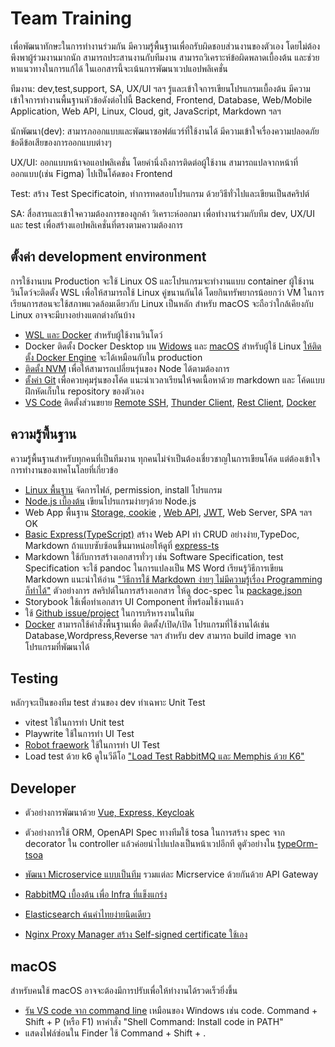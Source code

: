 # Team Training

เพื่อพัฒนาทักษะในการทำงานร่วมกัน มีความรู้พื้นฐานเพื่อถรับผิดชอบส่วนงานของตัวเอง โดยไม่ต้องพึงพาผู้ร่วมงานมากนัก สามารถประสานงานกับทีมงาน สามารถวิเคราะห์ข้อผิดพลาดเบื้องต้น และช่วยหาแนวทางในการแก้ได้ ในเอกสารนี้จะเน้นการพัฒนาเวปแอปพลิเคชั่น

ทีมงาน: dev,test,support, SA, UX/UI ฯลฯ รู้และเข้าใจการเขียนโปรแกรมเบื้องต้น มีความเข้าใจการทำงานพื้นฐานหัวข้อดังต่อไปนี้ Backend, Frontend, Database, Web/Mobile Application, Web API, Linux, Cloud, git, JavaScript, Markdown ฯลฯ 

นักพัฒนา(dev): สามารภออกแบบและพัฒนาซอฟต์แวร์ที่ใช้งานได้ มีความเข้าใจเรื่องความปลอดภัย ข้อดีข้อเสียของการออกแบบต่างๆ

UX/UI: ออกแบบหน้าจอแอปพลิเคชั่น โดยคำนึ่งถึงการติดต่อผู้ใช้งาน สามารถแปลจากหน้าที่ออกแบบ(เช่น Figma) ไปเป็นโค้ดของ Frontend

Test: สร้าง Test Specificatoin, ทำการทดสอบโปรแกรม ด้วยวิธีทั่วไปและเขียนเป็นสคริปต์

SA: สื่อสารและเข้าใจความต้องการของลูกค้า วิเคราะห์ออกมา เพื่อทำงานร่วมกับทีม dev, UX/UI และ test เพื่อสร้างแอปพลิเคชั่นที่ตรงตามความต้องการ

## ตั้งค่า development environment
การใช้งานบน Production จะใช้ Linux OS และโปรแกรมจะทำงานแบบ container ผู้ใช้งานวินโดว์จะติดตั้ง WSL เพื่อให้สามารถใช้ Linux คู่ขนานกันได้ โดยกินทรัพยากรน้อยกว่า VM 
ในการเรียนการสอนจะใช้สภาพแวดล้อมเดียวกับ Linux เป็นหลัก สำหรับ macOS จะถือว่าใกล้เคียงกับ Linux อาจจะมีบางอย่างแตกต่างกันบ้าง


- [WSL และ Docker](https://www.youtube.com/watch?v=8g_GwM60MaU) สำหรับผู้ใช้งานวินโดว์
- Docker ติดตั้ง Docker Desktop บน 
[Widows](https://docs.docker.com/desktop/install/windows-install/) และ 
[macOS](https://docs.docker.com/desktop/install/mac-install/)
สำหรับผู้ใช้ Linux [ให้ติดตั้ง Docker Engine](https://docs.docker.com/desktop/install/linux-install/) จะได้เหมือนกับใน production
- [ติดตั้ง NVM](https://github.com/nvm-sh/nvm) เพื่อให้สามารถเปลี่ยนรุ่นของ Node ได้ตามต้องการ
- [ตั้งค่า Git](https://github.com/schooltechx/youtube/blob/main/fullstack-dev/github/Setup.md) 
เพื่อควบคุมรุ่นของโค้ด แนะนำเวลาเรียนให้จดเนื้อหาด้วย markdown และ โค้ดแบบฝึกหัดเก็บใน repository ของตัวเอง
- [VS Code](https://code.visualstudio.com/download) ติดตั้งส่วนขยาย [Remote SSH](https://www.youtube.com/watch?v=cOopQQIL8JU), [Thunder Client](https://www.thunderclient.com/), [Rest Client](https://medium.com/lseg-developer-community/how-to-test-rest-api-with-visual-studio-code-rest-client-extensions-9f2e061d0299), [Docker](https://www.youtube.com/watch?v=Wo7sliKuiPo)

## ความรู้พื้นฐาน
ความรู้พื้นฐานสำหรับทุกคนที่เป็นทีมงาน ทุกคนไม่จำเป็นต้องเชี่ยวชาญในการเขียนโค้ด แต่ต้องเข้าใจการทำงานของเทคโนโลยที่เกี่ยวข้อ
- [Linux พื้นฐาน](./basic_linux.md) จัดการไฟล์, permission, install โปรแกรม
- [Node.js เบื้องต้น](./node/Readme.md)
เขียนโปรแกรมง่ายๆด้วย Node.js 
- Web App พื้นฐาน [Storage, cookie](https://youtu.be/amm45rEjono)
, [Web API](https://youtu.be/c49Y5VKKW34), [JWT](https://youtu.be/Sw-k9j2NeO8), Web Server, SPA ฯลฯ OK
- [Basic Express(TypeScript)](./ex-ts) สร้าง Web API ทำ CRUD อย่างง่าย,TypeDoc, Markdown ถ้าแบบซับซ้อนขึ้นมาหน่อยให้ดูที่ [express-ts](./express-ts/Readme.md)
- Markdown ใช้กับการสร้างเอกสารทั่วๆ เช่น Software Specification, test Specification จะใช้ pandoc ในการแปลงเป็น MS Word เรียนรู้วิธีการเขียน Markdown แนะนำให้อ่าน ["วิธีการใช้ Markdown ง่ายๆ ไม่มีความรู้เรื่อง Programming ก็ทำได้"](https://dev.classmethod.jp/articles/how-to-use-markdown-simply/)
ตัวอย่างการ สคริปต์ในการสร้างเอกสาร ให้ดู doc-spec ใน [package.json](./express-ts/package.json)
- Storybook ใช้เพื่อทำเอกสาร UI Component ที่พร้อมใช้งานแล้ว
- ใช้ [Github issue/project](https://github.com/features/issues) ในการบริหารงานในทีม
- [Docker](./docker/Readme.md) สามารถใช้คำสั่งพื้นฐานเพื่อ ติดตั้ง/เปิด/เปิด โปรแกรมที่ใช้งานได้เช่น Database,Wordpress,Reverse ฯลฯ สำหรับ dev สามารถ build image จากโปรแกรมที่พัฒนาได้


## Testing
หลักๆจะเป็นของทีม test ส่วนของ dev ทำเฉพาะ Unit Test

- vitest ใช้ในการทำ Unit test
- Playwrite ใช้ในการทำ UI Test
- [Robot fraework](./RobotFramework/)  ใช้ในการทำ UI Test
- Load test ด้วย k6 ดูในวีดีโอ ["Load Test RabbitMQ และ Memphis ด้วย K6"](https://www.youtube.com/watch?v=7KKoXFLqavE&t=820s)

## Developer
- ตัวอย่างการพัฒนาด้วย [Vue, Express, Keycloak](./keycloak-vue-express-ts/Readme.md) 
- ตัวอย่างการใช้ ORM, OpenAPI Spec ทางทีมใช้ tosa ในการสร้าง spec จาก decorator ใน controller แล้วค่อยนำไปแปลงเป็นหน้าเวปอีกที ดูตัวอย่างใน [typeOrm-tsoa](./typeOrm-tsoa/)

- [พัฒนา Microservice แบบเป็นทีม](https://youtu.be/-zfABqdhmPg?si=ULJ5HjrLzAuLSGIP) รวมแต่ละ Micrservice ด้วยกันด้วย API Gateway 
- [RabbitMQ เบื้องต้น เพื่อ Infra ที่แข็งแกร่ง](https://www.youtube.com/watch?v=2vcApGyfiVs) 
- [Elasticsearch ค้นคำไทยง่ายนิดเดียว](https://www.youtube.com/watch?v=WGRKCnafBC4)
- [Nginx Proxy Manager สร้าง Self-signed certificate ใช้เอง](https://www.youtube.com/watch?v=pyJF2DnPv7Y)

## macOS
สำหรับคนใช้ macOS อาจจะต้องมีการปรับเพื่อให้ทำงานได้รวดเร็วยิ่งขึ้น
- [รัน VS code จาก command line](https://code.visualstudio.com/docs/setup/mac#_launching-from-the-command-line) เหมือนของ Windows เช่น code. Command + Shift + P (หรือ F1) หาคำสั่ง "Shell Command: Install code in PATH"
- แสดงไฟล์ซ่อนใน Finder ใช้ Command + Shift + .
